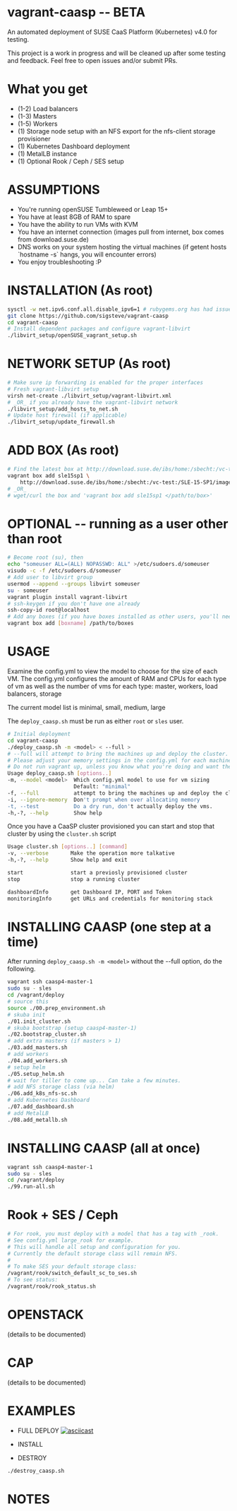 # vagrant-caasp -- BETA
An automated deployment of SUSE CaaS Platform (Kubernetes) v4.0 for testing.

This project is a work in progress and will be cleaned up after some testing and feedback.
Feel free to open issues and/or submit PRs.

# What you get
* (1-2) Load balancers
* (1-3) Masters
* (1-5) Workers
* (1) Storage node setup with an NFS export for the nfs-client storage provisioner
* (1) Kubernetes Dashboard deployment
* (1) MetalLB instance
* (1) Optional Rook / Ceph / SES setup

# ASSUMPTIONS
* You're running openSUSE Tumbleweed or Leap 15+
* You have at least 8GB of RAM to spare
* You have the ability to run VMs with KVM
* You have an internet connection (images pull from internet, box comes from download.suse.de)
* DNS works on your system hosting the virtual machines (if getent hosts \`hostname -s\` hangs, you will encounter errors)
* You enjoy troubleshooting :P

# INSTALLATION (As root)
```sh
sysctl -w net.ipv6.conf.all.disable_ipv6=1 # rubygems.org has had issues pulling via IPv6
git clone https://github.com/sigsteve/vagrant-caasp
cd vagrant-caasp
# Install dependent packages and configure vagrant-libvirt
./libvirt_setup/openSUSE_vagrant_setup.sh
```

# NETWORK SETUP (As root)
```sh
# Make sure ip forwarding is enabled for the proper interfaces
# Fresh vagrant-libvirt setup
virsh net-create ./libvirt_setup/vagrant-libvirt.xml
# _OR_ if you already have the vagrant-libvirt network
./libvirt_setup/add_hosts_to_net.sh
# Update host firewall (if applicable)
./libvirt_setup/update_firewall.sh
```

# ADD BOX (As root)
```sh
# Find the latest box at http://download.suse.de/ibs/home:/sbecht:/vc-test:/SLE-15-SP1/images/
vagrant box add sle15sp1 \
    http://download.suse.de/ibs/home:/sbecht:/vc-test:/SLE-15-SP1/images/<box>
# _OR_
# wget/curl the box and 'vagrant box add sle15sp1 </path/to/box>'
```

# OPTIONAL -- running as a user other than root
```sh
# Become root (su), then
echo "someuser ALL=(ALL) NOPASSWD: ALL" >/etc/sudoers.d/someuser
visudo -c -f /etc/sudoers.d/someuser
# Add user to libvirt group
usermod --append --groups libvirt someuser
su - someuser
vagrant plugin install vagrant-libvirt
# ssh-keygen if you don't have one already
ssh-copy-id root@localhost
# Add any boxes (if you have boxes installed as other users, you'll need to add them here)
vagrant box add [boxname] /path/to/boxes
```

# USAGE
Examine the config.yml to view the model to choose for the size of each VM.
The config.yml configures the amount of RAM and CPUs for each type of vm as
well as the number of vms for each type:
master, workers, load balancers, storage

The current model list is
minimal, small, medium, large

The `deploy_caasp.sh` must be run as either `root` or `sles` user.

```sh
# Initial deployment
cd vagrant-caasp
./deploy_caasp.sh -m <model> < --full >
# --full will attempt to bring the machines up and deploy the cluster.
# Please adjust your memory settings in the config.yml for each machine type.
# Do not run vagrant up, unless you know what you're doing and want the result
Usage deploy_caasp.sh [options..]
-m, --model <model>  Which config.yml model to use for vm sizing
                     Default: "minimal"
-f, --full           attempt to bring the machines up and deploy the cluster
-i, --ignore-memory  Don't prompt when over allocating memory
-t, --test           Do a dry run, don't actually deploy the vms.
-h,-?, --help        Show help

```

Once you have a CaaSP cluster provisioned you can start and stop that cluster by using the `cluster.sh` script
```sh
Usage cluster.sh [options..] [command]
-v, --verbose       Make the operation more talkative
-h,-?, --help       Show help and exit

start               start a previosly provisioned cluster
stop                stop a running cluster

dashboardInfo       get Dashboard IP, PORT and Token
monitoringInfo      get URLs and credentials for monitoring stack
```

# INSTALLING CAASP (one step at a time)
After running `deploy_caasp.sh -m <model>` without the --full option, do the following.
```sh
vagrant ssh caasp4-master-1
sudo su - sles
cd /vagrant/deploy
# source this
source ./00.prep_environment.sh
# skuba init
./01.init_cluster.sh
# skuba bootstrap (setup caasp4-master-1)
./02.bootstrap_cluster.sh
# add extra masters (if masters > 1)
./03.add_masters.sh
# add workers
./04.add_workers.sh
# setup helm
./05.setup_helm.sh
# wait for tiller to come up... Can take a few minutes.
# add NFS storage class (via helm)
./06.add_k8s_nfs-sc.sh
# add Kubernetes Dashboard
./07.add_dashboard.sh
# add MetalLB
./08.add_metallb.sh
```
# INSTALLING CAASP (all at once)
```sh
vagrant ssh caasp4-master-1
sudo su - sles
cd /vagrant/deploy
./99.run-all.sh
```
# Rook + SES / Ceph
```sh
# For rook, you must deploy with a model that has a tag with _rook.
# See config.yml large_rook for example.
# This will handle all setup and configuration for you.
# Currently the default storage class will remain NFS.
#
# To make SES your default storage class:
/vagrant/rook/switch_default_sc_to_ses.sh
# To see status:
/vagrant/rook/rook_status.sh
```
# OPENSTACK
(details to be documented)

# CAP
(details to be documented)

# EXAMPLES
* FULL DEPLOY
[![asciicast](https://asciinema.org/a/pBBBZUKQINb3CwhaVwiTk0Gvx.svg)](https://asciinema.org/a/pBBBZUKQINb3CwhaVwiTk0Gvx)

* INSTALL

* DESTROY
```sh
./destroy_caasp.sh
```

# NOTES


